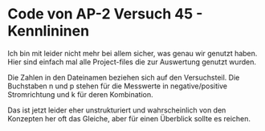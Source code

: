 # Code von AP-2 Versuch 45 - Kennlininen

Ich bin mit leider nicht mehr bei allem sicher, was genau wir genutzt haben. Hier sind einfach mal alle Project-files die zur Auswertung genutzt wurden.

Die Zahlen in den Dateinamen beziehen sich auf den Versuchsteil. Die Buchstaben n und p stehen für die Messwerte in negative/positive Stromrichtung 
und k für deren Kombination.

Das ist jetzt leider eher unstrukturiert und wahrscheinlich von den Konzepten her oft das Gleiche, aber für einen Überblick sollte es reichen.
